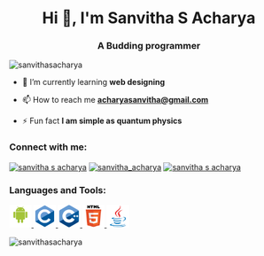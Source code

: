 <h1 align="center">Hi 👋, I'm Sanvitha S Acharya</h1>
<h3 align="center">A Budding programmer</h3>



<p align="left"> <img src="https://komarev.com/ghpvc/?username=sanvithasacharya&label=Profile%20views&color=0e75b6&style=flat" alt="sanvithasacharya" /> </p>

- 🌱 I’m currently learning **web designing**

- 📫 How to reach me **acharyasanvitha@gmail.com**

- ⚡ Fun fact **I am simple as quantum physics**

<h3 align="left">Connect with me:</h3>
<p align="left">
<a href="https://linkedin.com/in/sanvitha s acharya" target="blank"><img align="center" src="https://raw.githubusercontent.com/rahuldkjain/github-profile-readme-generator/master/src/images/icons/Social/linked-in-alt.svg" alt="sanvitha s acharya" height="30" width="40" /></a>
<a href="https://instagram.com/sanvitha_acharya" target="blank"><img align="center" src="https://raw.githubusercontent.com/rahuldkjain/github-profile-readme-generator/master/src/images/icons/Social/instagram.svg" alt="sanvitha_acharya" height="30" width="40" /></a>
<a href="https://www.hackerrank.com/sanvitha s acharya" target="blank"><img align="center" src="https://raw.githubusercontent.com/rahuldkjain/github-profile-readme-generator/master/src/images/icons/Social/hackerrank.svg" alt="sanvitha s acharya" height="30" width="40" /></a>
</p>

<h3 align="left">Languages and Tools:</h3>
<p align="left"> <a href="https://developer.android.com" target="_blank" rel="noreferrer"> <img src="https://raw.githubusercontent.com/devicons/devicon/master/icons/android/android-original-wordmark.svg" alt="android" width="40" height="40"/> </a> <a href="https://www.cprogramming.com/" target="_blank" rel="noreferrer"> <img src="https://raw.githubusercontent.com/devicons/devicon/master/icons/c/c-original.svg" alt="c" width="40" height="40"/> </a> <a href="https://www.w3schools.com/cpp/" target="_blank" rel="noreferrer"> <img src="https://raw.githubusercontent.com/devicons/devicon/master/icons/cplusplus/cplusplus-original.svg" alt="cplusplus" width="40" height="40"/> </a> <a href="https://www.w3.org/html/" target="_blank" rel="noreferrer"> <img src="https://raw.githubusercontent.com/devicons/devicon/master/icons/html5/html5-original-wordmark.svg" alt="html5" width="40" height="40"/> </a> <a href="https://www.java.com" target="_blank" rel="noreferrer"> <img src="https://raw.githubusercontent.com/devicons/devicon/master/icons/java/java-original.svg" alt="java" width="40" height="40"/> </a> </p>

<p><img align="center" src="https://github-readme-streak-stats.herokuapp.com/?user=sanvithasacharya&" alt="sanvithasacharya" /></p>
